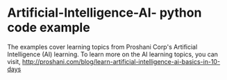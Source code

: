 # Artificial-Intelligence-AI- python code example
The examples cover learning topics from Proshani Corp's Artificial Intelligence (AI) learning.
To learn more on the AI learning topics, you can visit, http://proshani.com/blog/learn-artificial-intelligence-ai-basics-in-10-days
